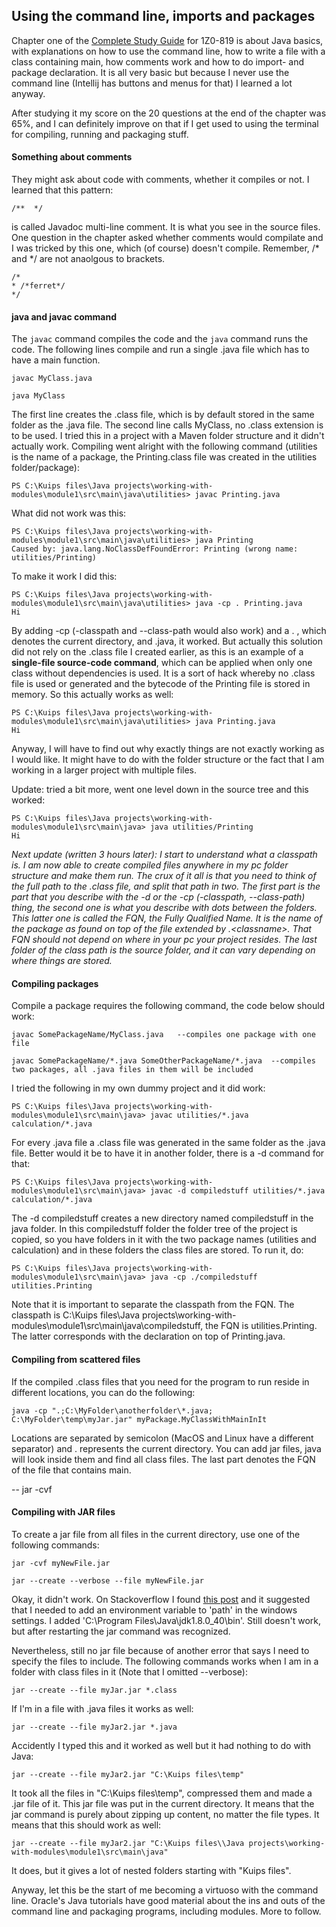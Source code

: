 ## Using the command line, imports and packages


Chapter one of the [Complete Study Guide](https://www.amazon.com/gp/product/B08DF4R2V9/ref=ppx_yo_dt_b_d_asin_title_351_o00?ie=UTF8&psc=1) for 1Z0-819 is about Java basics, with explanations on how to use the command line, how to write a file with a class containing main, how comments work and how to do import- and package declaration. It is all very basic but because I never use the command line (Intellij has buttons and menus for that) I learned a lot anyway.

After studying it my score on the 20 questions at the end of the chapter was 65%, and I can definitely improve on that if I get used to using the terminal for compiling, running and packaging stuff.

#### Something about comments
They might ask about code with comments, whether it compiles or not. I learned that this pattern:

```
/**  */ 
```

is called Javadoc multi-line comment. It is what you see in the source files. One question in the chapter asked whether comments would compilate and I was tricked by this one, which (of course) doesn't compile. Remember, /* and */ are not anaolgous to brackets.

```
/*
* /*ferret*/
*/
```

#### java and javac command

The ```javac``` command compiles the code and the ```java``` command runs the code. The following lines compile and run a single .java file which has to have a main function.

```
javac MyClass.java

java MyClass
```

The first line creates the .class file, which is by default stored in the same folder as the .java file. The second line calls MyClass, no .class extension is to be used. I tried this in a project with a Maven folder structure and it didn't actually work. Compiling went alright with the following command (utilities is the name of a package, the Printing.class file was created in the utilities folder/package):

```
PS C:\Kuips files\Java projects\working-with-modules\module1\src\main\java\utilities> javac Printing.java
```

What did not work was this:

```
PS C:\Kuips files\Java projects\working-with-modules\module1\src\main\java\utilities> java Printing
Caused by: java.lang.NoClassDefFoundError: Printing (wrong name: utilities/Printing)
```

To make it work I did this:

```
PS C:\Kuips files\Java projects\working-with-modules\module1\src\main\java\utilities> java -cp . Printing.java
Hi
```

By adding -cp (-classpath and --class-path would also work) and a . , which denotes the current directory, and .java, it worked. But actually this solution did not rely on the .class file I created earlier, as this is an example of a **single-file source-code command**, which can be applied when only one class without dependencies is used. It is a sort of hack whereby no .class file is used or generated and the bytecode of the Printing file is stored in memory. So this actually works as well:

```
PS C:\Kuips files\Java projects\working-with-modules\module1\src\main\java\utilities> java Printing.java
Hi
```

Anyway, I will have to find out why exactly things are not exactly working as I would like. It might have to do with the folder structure or the fact that I am working in a larger project with multiple files. 

Update: tried a bit more, went one level down in the source tree and this worked:

```
PS C:\Kuips files\Java projects\working-with-modules\module1\src\main\java> java utilities/Printing
Hi
```

_Next update (written 3 hours later): I start to understand what a classpath is. I am now able to create compiled files anywhere in my pc folder structure and make them run. The crux of it all is that you need to think of the full path to the .class file, and split that path in two. The first part is the part that you describe with the -d or the -cp (-classpath, --class-path) thing, the second one is what you describe with dots between the folders. This latter one is called the FQN, the Fully Qualified Name. It is the name of the package as found on top of the file extended by .\<classname\>. That FQN should not depend on where in your pc your project resides. The last folder of the class path is the source folder, and it can vary depending on where things are stored._


#### Compiling packages

Compile a package requires the following command, the code below should work:

```
javac SomePackageName/MyClass.java   --compiles one package with one file

javac SomePackageName/*.java SomeOtherPackageName/*.java  --compiles two packages, all .java files in them will be included
```

I tried the following in my own dummy project and it did work:

```
PS C:\Kuips files\Java projects\working-with-modules\module1\src\main\java> javac utilities/*.java calculation/*.java
```

For every .java file a .class file was generated in the same folder as the .java file. Better would it be to have it in another folder, there is a -d command for that:

```
PS C:\Kuips files\Java projects\working-with-modules\module1\src\main\java> javac -d compiledstuff utilities/*.java calculation/*.java
```

The -d compiledstuff creates a new directory named compiledstuff in the java folder. In this compiledstuff folder the folder tree of the project is copied, so you have folders in it with the two package names (utilities and calculation) and in these folders the class files are stored. To run it, do:

```
PS C:\Kuips files\Java projects\working-with-modules\module1\src\main\java> java -cp ./compiledstuff utilities.Printing
```

Note that it is important to separate the classpath from the FQN. The classpath is C:\Kuips files\Java projects\working-with-modules\module1\src\main\java\compiledstuff, the FQN is utilities.Printing. The latter corresponds with the declaration on top of Printing.java.


#### Compiling from scattered files

If the compiled .class files that you need for the program to run reside in different locations, you can do the following:

```
java -cp ".;C:\MyFolder\anotherfolder\*.java; C:\MyFolder\temp\myJar.jar" myPackage.MyClassWithMainInIt
```

Locations are separated by semicolon (MacOS and Linux have a different separator) and . represents the current directory. You can add jar files, java will look inside them and find all class files. The last part denotes the FQN of the file that contains main.

-- jar -cvf


#### Compiling with JAR files

To create a jar file from all files in the current directory, use one of the following commands:

```
jar -cvf myNewFile.jar

jar --create --verbose --file myNewFile.jar
```

Okay, it didn't work. On Stackoverflow I found [this post](https://stackoverflow.com/questions/29180639/java-jar-is-not-recognized-as-an-internal-or-external-command) and it suggested that I needed to add an environment variable to 'path' in the windows settings. I added 'C:\Program Files\Java\jdk1.8.0_40\bin\'. Still doesn't work, but after restarting the jar command was recognized.

Nevertheless, still no jar file because of another error that says I need to specify the files to include. The following commands works when I am in a folder with class files in it (Note that I omitted \--verbose):

```
jar --create --file myJar.jar *.class
```

If I'm in a file with .java files it works as well:

```
jar --create --file myJar2.jar *.java
```

Accidently I typed this and it worked as well but it had nothing to do with Java:

```
jar --create --file myJar2.jar "C:\Kuips files\temp"
```` 

It took all the files in "C:\Kuips files\temp", compressed them and made a .jar file of it. This jar file was put in the current directory. It means that the jar command is purely about zipping up content, no matter the file types. It means that this should work as well:

```
jar --create --file myJar2.jar "C:\Kuips files\\Java projects\working-with-modules\module1\src\main\java"
```

It does, but it gives a lot of nested folders starting with "Kuips files".

Anyway, let this be the start of me becoming a virtuoso with the command line. Oracle's Java tutorials have good material about the ins and outs of the command line and packaging programs, including modules. More to follow.




















